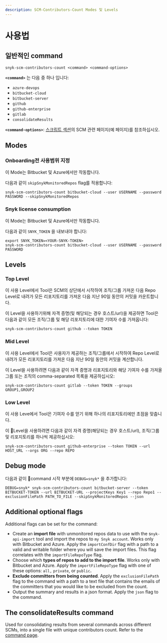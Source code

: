 ```yaml
---
description: SCM-Contributors-Count Modes 및 Levels
---
```


# 사용법

## 일반적인 command

```
snyk-scm-contributors-count <command> <command-options>
```

**`<command>`** 는 다음 중 하나 입니다:

* `azure-devops`
* `bitbucket-cloud`
* `bitbucket-server`
* `github`
* `github-enterprise`
* `gitlab`
* `consolidateResults`

**`<command-options>`**: [스크립트 섹션](the-scripts/)의 SCM 관련 페이지(예 페이지)를 참조하십시오.

## Modes

### Onboarding전 사용범위 지정

이 Mode는 Bitbucket 및 Azure에서만 작동합니다.

다음과 같이 `skipSnykMonitoredRepos` flag를 적용합니다:

```
snyk-scm-contributors-count bitbucket-cloud --user USERNAME --password PASSWORD --skipSnykMonitoredRepos
```

### Snyk license consumption

이 Mode는 Bitbucket 및 Azure에서만 작동합니다.

다음과 같이 `SNYK_TOKEN` 을 내보내야 합니다:

```
export SNYK_TOKEN=<YOUR-SNYK-TOKEN>
snyk-scm-contributors-count bitbucket-cloud --user USERNAME --password PASSWORD
```

## Levels

### Top Level

이 사용 Level에서 Tool은 SCM의 상단에서 시작하여 조직/그룹 가져온 다음 Repo Level로 내려가 모든 리포지토리를 가져온 다음 지난 90일 동안의 커밋을 카운트합니다.

이 Level을 사용하기위해 자격 증명(및 해당되는 경우 호스트/url)을 제공하면 Tool은 다음과 같이 모든 조직/그룹 및 해당 리포지토리에 대한 기여자 수를 가져옵니다:

```
snyk-scm-contributors-count github --token TOKEN
```

### Mid Level

이 사용 Level에서 Tool은 사용자가 제공하는 조직/그룹에서 시작하여 Repo Level로 내려가 모든 리포지토리를 가져온 다음 지난 90일 동안의 커밋을 계산합니다.

이 Level을 사용하려면 다음과 같이 자격 증명과 리포지토리와 해당 기여자 수를 가져올 그룹 또는 조직의 comma-separated 목록을 제공하십시오:

```
snyk-scm-contributors-count gitlab --token TOKEN --groups GROUP1,GROUP2
```

### Low Level

이 사용 Leve에서 Tool은 기여자 수를 얻기 위해 하나의 리포지토리에만 초점을 맞춥니다.

이 Level을 사용하려면 다음과 같이 자격 증명(해당되는 경우 호스트/url), 조직/그룹 및 리포지토리를 하나씩 제공하십시오:

```
snyk-scm-contributors-count github-enterprise --token TOKEN --url HOST_URL --orgs ORG --repo REPO
```

## Debug mode

다음과 같이 command 시작 부분에 `DEBUG=snyk*` 을 추가합니다:

```
DEBUG=snyk* snyk-scm-contributors-count bitbucket-server --token BITBUCKET-TOKEN --url BITBUCKET-URL --projectKeys Key1 --repo Repo1 --exclusionFilePath PATH_TO_FILE --skipSnykMonitoredRepos --json
```

## Additional optional flags

Additional flags can be set for the command:

* Create an **import file** with unmonitored repos data to use with the s`nyk-api-import` tool and import the repos to `my Snyk account`. Works only with Bitbucket and Azure. Apply the `importConfDir` flag with a path to a valid and writable folder where you will save the import files. This flag correlates with the `importFileRepoType` flag.
* Choose which **types of repos to add to the import file**. Works only with Bitbucket and Azure. Apply the `importFileRepoType` flag with one of these options: `all,` `private`, or `public`**.**
* **Exclude committers from being counted**. Apply the `exclusionFilePath` flag to the command with a path to a text file that contains the emails of the committers that you would like to be excluded from the count.
* Output the summary and results in a json format. Apply the `json` flag to the command.

## The consolidateResults command

Used for consolidating results from several commands across different SCMs, into a single file with unique contributors count. Refer to the [command page](consolidate-results.md).
